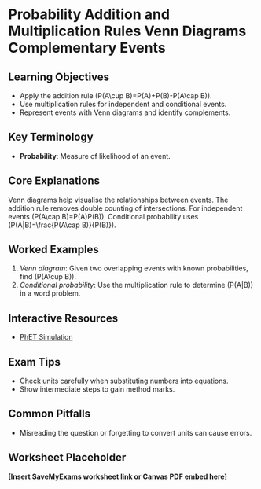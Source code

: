 # Probability Addition and Multiplication Rules Venn Diagrams Complementary Events

## Learning Objectives
- Apply the addition rule \(P(A\cup B)=P(A)+P(B)-P(A\cap B)\).
- Use multiplication rules for independent and conditional events.
- Represent events with Venn diagrams and identify complements.

## Key Terminology
- **Probability**: Measure of likelihood of an event.

## Core Explanations
Venn diagrams help visualise the relationships between events.  The addition rule removes double counting of intersections.  For independent events \(P(A\cap B)=P(A)P(B)\).  Conditional probability uses \(P(A|B)=\frac{P(A\cap B)}{P(B)}\).

## Worked Examples
1. *Venn diagram*: Given two overlapping events with known probabilities, find \(P(A\cup B)\).
2. *Conditional probability*: Use the multiplication rule to determine \(P(A|B)\) in a word problem.

## Interactive Resources
- [PhET Simulation](https://phet.colorado.edu/)

## Exam Tips
- Check units carefully when substituting numbers into equations.
- Show intermediate steps to gain method marks.

## Common Pitfalls
- Misreading the question or forgetting to convert units can cause errors.

## Worksheet Placeholder
**[Insert SaveMyExams worksheet link or Canvas PDF embed here]**
